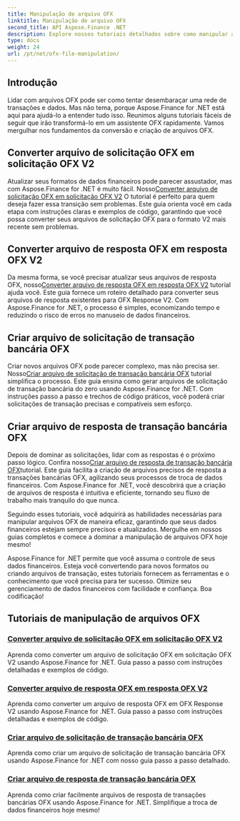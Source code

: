 ```yaml
---
title: Manipulação de arquivo OFX
linktitle: Manipulação de arquivo OFX
second_title: API Aspose.Finance .NET
description: Explore nossos tutoriais detalhados sobre como manipular arquivos OFX usando Aspose.Finance for .NET. Aprenda a converter e criar arquivos OFX com guias passo a passo.
type: docs
weight: 24
url: /pt/net/ofx-file-manipulation/
---
```

## Introdução
Lidar com arquivos OFX pode ser como tentar desembaraçar uma rede de transações e dados. Mas não tema, porque Aspose.Finance for .NET está aqui para ajudá-lo a entender tudo isso. Reunimos alguns tutoriais fáceis de seguir que irão transformá-lo em um assistente OFX rapidamente. Vamos mergulhar nos fundamentos da conversão e criação de arquivos OFX.

## Converter arquivo de solicitação OFX em solicitação OFX V2

 Atualizar seus formatos de dados financeiros pode parecer assustador, mas com Aspose.Finance for .NET é muito fácil. Nosso[Converter arquivo de solicitação OFX em solicitação OFX V2](./convert-ofx-request-file-to-ofx-request-v2/) O tutorial é perfeito para quem deseja fazer essa transição sem problemas. Este guia orienta você em cada etapa com instruções claras e exemplos de código, garantindo que você possa converter seus arquivos de solicitação OFX para o formato V2 mais recente sem problemas.

## Converter arquivo de resposta OFX em resposta OFX V2

Da mesma forma, se você precisar atualizar seus arquivos de resposta OFX, nosso[Converter arquivo de resposta OFX em resposta OFX V2](./convert-ofx-response-file-to-ofx-response-v2/) tutorial ajuda você. Este guia fornece um roteiro detalhado para converter seus arquivos de resposta existentes para OFX Response V2. Com Aspose.Finance for .NET, o processo é simples, economizando tempo e reduzindo o risco de erros no manuseio de dados financeiros.

## Criar arquivo de solicitação de transação bancária OFX

 Criar novos arquivos OFX pode parecer complexo, mas não precisa ser. Nosso[Criar arquivo de solicitação de transação bancária OFX](./create-ofx-bank-transaction-request-file/) tutorial simplifica o processo. Este guia ensina como gerar arquivos de solicitação de transação bancária do zero usando Aspose.Finance for .NET. Com instruções passo a passo e trechos de código práticos, você poderá criar solicitações de transação precisas e compatíveis sem esforço.

## Criar arquivo de resposta de transação bancária OFX

 Depois de dominar as solicitações, lidar com as respostas é o próximo passo lógico. Confira nosso[Criar arquivo de resposta de transação bancária OFX](./create-ofx-bank-transaction-response-file/)tutorial. Este guia facilita a criação de arquivos precisos de resposta a transações bancárias OFX, agilizando seus processos de troca de dados financeiros. Com Aspose.Finance for .NET, você descobrirá que a criação de arquivos de resposta é intuitiva e eficiente, tornando seu fluxo de trabalho mais tranquilo do que nunca.

Seguindo esses tutoriais, você adquirirá as habilidades necessárias para manipular arquivos OFX de maneira eficaz, garantindo que seus dados financeiros estejam sempre precisos e atualizados. Mergulhe em nossos guias completos e comece a dominar a manipulação de arquivos OFX hoje mesmo!

Aspose.Finance for .NET permite que você assuma o controle de seus dados financeiros. Esteja você convertendo para novos formatos ou criando arquivos de transação, estes tutoriais fornecem as ferramentas e o conhecimento que você precisa para ter sucesso. Otimize seu gerenciamento de dados financeiros com facilidade e confiança. Boa codificação!
## Tutoriais de manipulação de arquivos OFX
### [Converter arquivo de solicitação OFX em solicitação OFX V2](./convert-ofx-request-file-to-ofx-request-v2/)
Aprenda como converter um arquivo de solicitação OFX em solicitação OFX V2 usando Aspose.Finance for .NET. Guia passo a passo com instruções detalhadas e exemplos de código.
### [Converter arquivo de resposta OFX em resposta OFX V2](./convert-ofx-response-file-to-ofx-response-v2/)
Aprenda como converter um arquivo de resposta OFX em OFX Response V2 usando Aspose.Finance for .NET. Guia passo a passo com instruções detalhadas e exemplos de código.
### [Criar arquivo de solicitação de transação bancária OFX](./create-ofx-bank-transaction-request-file/)
Aprenda como criar um arquivo de solicitação de transação bancária OFX usando Aspose.Finance for .NET com nosso guia passo a passo detalhado. 
### [Criar arquivo de resposta de transação bancária OFX](./create-ofx-bank-transaction-response-file/)
Aprenda como criar facilmente arquivos de resposta de transações bancárias OFX usando Aspose.Finance for .NET. Simplifique a troca de dados financeiros hoje mesmo!